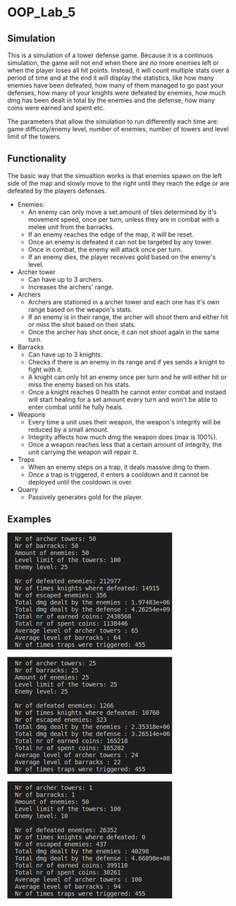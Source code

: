 # OOP_Lab_5
## Simulation
This is a simulation of a tower defense game.
Because it is a continuos simulation, the game will not end when there are no more enemies left or when the player loses all hit points.
Instead, it will count multiple stats over a period of time and at the end it will display the statistics, like how many enemies have been defeated, how many of them managed to go past your defenses, how many of your knights were defeated by enemies, how much dmg has been dealt in total by the enemies and the defense, how many coins were earned and spent etc.

The parameters that allow the simulation to run differently each time are: game difficuty/enemy level, number of enemies, number of towers and level limit of the towers. 

## Functionality
The basic way that the simualtion works is that enemies spawn on the left side of the map and slowly move to the right until they reach the edge or are defeated by the players defenses.
* Enemies:
    * An enemy can only move a set amount of tiles determined by it's movement speed, once per turn, unless they are in combat with a melee unit from the barracks. 
    * If an enemy reaches the edge of the map, it will be reset. 
    * Once an enemy is defeated it can not be targeted by any tower.
    * Once in combat, the enemy will attack once per turn.
    * If an enemy dies, the player receives gold based on the enemy's level.
* Archer tower
    * Can have up to 3 archers.
    * Increases the archers' range.
* Archers
    * Archers  are stationed in a archer tower and each one has it's own range based on the weapon's stats.
    * If an enemy is in their range, the archer will shoot them and either hit or miss the shot based on their stats.
    * Once the archer has shot once, it can not shoot again in the same turn.
* Barracks
    * Can have up to 3 knights.
    * Checks if there is an enemy in its range and if yes sends a knight to fight with it.
    * A knight can only hit an enemy once per turn and he will either hit or miss the enemy based on his stats.
    * Once a knight reaches 0 health he cannot enter combat and instaed will start healing for a set amount every turn and won't be able to enter combat until he fully heals.
* Weapons
    * Every time a unit uses their weapon, the weapon's integrity will be reduced by a small amount.
    * Integrity affects how much dmg the weapon does (max is 100%).
    * Once a weapon reaches less that a certain amount of integrity, the unit carrying the weapon will repair it. 
* Traps
    * When an enemy steps on a trap, it deals massive dmg to them.
    * Once a trap is triggered, it enters a cooldown and it cannot be deployed until the cooldown is over.
* Quarry
    * Passively generates gold for the player.

## Examples

![example1](towdef1.png)

![example2](towdef2.png)

![example3](towdef3.png)
